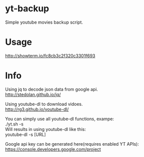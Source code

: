 # yt-backup
Simple youtube movies backup script.

# Usage
http://showterm.io/fc8cb3c2f320c3301f693

# Info
Using jq to decode json data from google api.  
http://stedolan.github.io/jq/  
  
Using youtube-dl to download vidoes.  
http://rg3.github.io/youtube-dl/  
  
You can simply use all youtube-dl functions, exampe:  
./yt.sh -s  
Will results in using youtube-dl like this:  
youtube-dl -s [URL]  
  
Google api key can be generated here(requires enabled YT APIs):  
https://console.developers.google.com/project  
